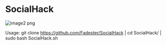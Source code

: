 # SocialHack

![image2 png](https://user-images.githubusercontent.com/53977560/92504272-ba704e00-f202-11ea-946d-89486c6f7a2f.jpeg)

Usage: git clone https://github.com/Fadester/SocialHack |
cd SocialHack/ |
sudo bash SocialHack.sh

